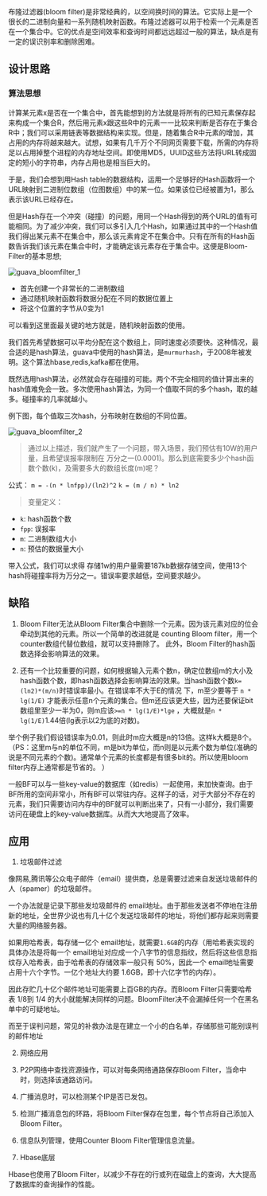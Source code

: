 布隆过滤器(bloom filter)是非常经典的，以空间换时间的算法。它实际上是一个很长的二进制向量和一系列随机映射函数。布隆过滤器可以用于检索一个元素是否在一个集合中。它的优点是空间效率和查询时间都远远超过一般的算法，缺点是有一定的误识别率和删除困难。

## 设计思路

### 算法思想

计算某元素x是否在一个集合中，首先能想到的方法就是将所有的已知元素保存起来构成一个集合R，然后用元素x跟这些R中的元素一一比较来判断是否存在于集合R中；我们可以采用链表等数据结构来实现。但是，随着集合R中元素的增加，其占用的内存将越来越大。试想，如果有几千万个不同网页需要下载，所需的内存将足以占用掉整个进程的内存地址空间。即使用MD5，UUID这些方法将URL转成固定的短小的字符串，内存占用也是相当巨大的。

于是，我们会想到用Hash table的数据结构，运用一个足够好的Hash函数将一个URL映射到二进制位数组（位图数组）中的某一位。如果该位已经被置为1，那么表示该URL已经存在。

但是Hash存在一个冲突（碰撞）的问题，用同一个Hash得到的两个URL的值有可能相同。为了减少冲突，我们可以多引入几个Hash，如果通过其中的一个Hash值我们得出某元素不在集合中，那么该元素肯定不在集合中。只有在所有的Hash函数告诉我们该元素在集合中时，才能确定该元素存在于集合中。这便是Bloom-Filter的基本思想;

![guava_bloomfilter_1](/images/guava_bloomfilter_1.png)

+ 首先创建一个非常长的二进制数组
+ 通过随机映射函数将数据分配在不同的数据位置上
+ 将这个位置的字节从0变为1

可以看到这里面最关键的地方就是，随机映射函数的使用。

我们首先希望数据可以平均分配在这个数组上，同时速度必须要快。这种情况，最合适的是hash算法，guava中使用的hash算法，是`murmurhash`，于2008年被发明。这个算法hbase,redis,kafka都在使用。

既然选用hash算法，必然就会存在碰撞的可能。两个不完全相同的值计算出来的hash值难免会一致。多次使用hash算法，为同一个值取不同的多个hash，取的越多。碰撞率的几率就越小。

例下图，每个值取三次hash，分布映射在数组的不同位置。

![guava_bloomfilter_2](/images/guava_bloomfilter_2.png)

>通过以上描述，我们就产生了一个问题，带入场景，我们预估有10W的用户量，且希望误报率限制在 万分之一(0.0001)。那么到底需要多少个hash函数个数(k)，及需要多大的数组长度(m)呢？

公式： `m = -(n * lnfpp)/(ln2)^2` `k = (m / n) * ln2`

>变量定义：
+ `k`: hash函数个数
+ `fpp`: 误报率
+ `m`: 二进制数组大小
+ `n`: 预估的数据量大小

带入公式，我们可以求得 存储1w的用户量需要187kb数据存储空间，使用13个hash将碰撞率将为万分之一。错误率要求越低，空间要求越少。


## 缺陷

1. Bloom Filter无法从Bloom Filter集合中删除一个元素。因为该元素对应的位会牵动到其他的元素。所以一个简单的改进就是 counting Bloom filter，用一个counter数组代替位数组，就可以支持删除了。 此外，Bloom Filter的hash函数选择会影响算法的效果。

2. 还有一个比较重要的问题，如何根据输入元素个数n，确定位数组m的大小及hash函数个数，即hash函数选择会影响算法的效果。当hash函数个数`k=(ln2)*(m/n)`时错误率最小。在错误率不大于E的情况 下，m至少要等于 `n * lg(1/E)` 才能表示任意n个元素的集合。但m还应该更大些，因为还要保证bit数组里至少一半为0，则m应该`>=n * lg(1/E)*lge` ，大概就是`n * lg(1/E)`1.44倍(lg表示以2为底的对数)。 

举个例子我们假设错误率为0.01，则此时m应大概是n的13倍。这样k大概是8个。（PS：这里m与n的单位不同，m是bit为单位，而n则是以元素个数为单位(准确的说是不同元素的个数)。通常单个元素的长度都是有很多bit的。所以使用bloom filter内存上通常都是节省的。 ）

一般BF可以与一些key-value的数据库（如redis）一起使用，来加快查询。由于BF所用的空间非常小，所有BF可以常驻内存。这样子的话，对于大部分不存在的元素，我们只需要访问内存中的BF就可以判断出来了，只有一小部分，我们需要访问在硬盘上的key-value数据库。从而大大地提高了效率。


## 应用

1. 垃圾邮件过滤

像网易,腾讯等公众电子邮件（email）提供商，总是需要过滤来自发送垃圾邮件的人（spamer）的垃圾邮件。

一个办法就是记录下那些发垃圾邮件的 email地址。由于那些发送者不停地在注册新的地址，全世界少说也有几十亿个发送垃圾邮件的地址，将他们都存起来则需要大量的网络服务器。

如果用哈希表，每存储一亿个 email地址，就需要`1.6GB`的内存（用哈希表实现的具体办法是将每一个 email地址对应成一个八字节的信息指纹，然后将这些信息指纹存入哈希表，由于哈希表的存储效率一般只有 50%，因此一个 email地址需要占用十六个字节。一亿个地址大约要 1.6GB，即十六亿字节的内存）。

因此存贮几十亿个邮件地址可能需要上百GB的内存。而Bloom Filter只需要哈希表 1/8到 1/4 的大小就能解决同样的问题。BloomFilter决不会漏掉任何一个在黑名单中的可疑地址。

而至于误判问题，常见的补救办法是在建立一个小的白名单，存储那些可能别误判的邮件地址

2. 网络应用
  1. P2P网络中查找资源操作，可以对每条网络通路保存Bloom Filter，当命中时，则选择该通路访问。
  2. 广播消息时，可以检测某个IP是否已发包。
  3. 检测广播消息包的环路，将Bloom Filter保存在包里，每个节点将自己添加入Bloom Filter。
  4. 信息队列管理，使用Counter Bloom Filter管理信息流量。

3. Hbase底层

Hbase也使用了Bloom Filter，以减少不存在的行或列在磁盘上的查询，大大提高了数据库的查询操作的性能。